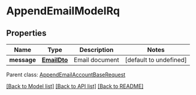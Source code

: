 
# AppendEmailModelRq

## Properties
Name | Type | Description | Notes
------------ | ------------- | ------------- | -------------
**message** | [**EmailDto**](EmailDto.md) | Email document              | [default to undefined]

 Parent class: [AppendEmailAccountBaseRequest](AppendEmailAccountBaseRequest.md)

[[Back to Model list]](README.md#documentation-for-models) [[Back to API list]](README.md#documentation-for-api-endpoints) [[Back to README]](README.md)
